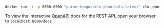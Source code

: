 ```bash
docker run -i -p 8000:8000 "parsertongue/clu-phontools:latest" clu-phontools-rest-api
```

To view the interactive [OpenAPI](https://www.openapis.org/) docs for the REST API, open your browser to [`localhost:8000/docs`](localhost:8000/docs)
